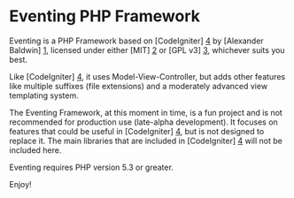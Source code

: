 Eventing PHP Framework
======================

Eventing is a PHP Framework based on [CodeIgniter] [4] by [Alexander Baldwin] [1],
licensed under either [MIT] [2] or [GPL v3] [3], whichever suits you best.

Like [CodeIgniter] [4], it uses Model-View-Controller, but adds other features
like multiple suffixes (file extensions) and a moderately advanced view
templating system.

The Eventing Framework, at this moment in time, is a fun project and is not
recommended for production use (late-alpha development).
It focuses on features that could be useful in [CodeIgniter] [4], but is not
designed to replace it. The main libraries that are included in [CodeIgniter] [4]
will not be included here.

Eventing requires PHP version 5.3 or greater.

Enjoy!

[1]: http://github.com/mynameiszanders "Alexander Baldwin on GitHub"
[2]: http://www.opensource.org/licenses/mit-license.php "Massachusetts Institute of Technology License on the Open Source Initiative"
[3]: http://www.gnu.org/licenses/gpl.html "General Public License"
[4]: http://codeigniter.com/ "CodeIgniter open source Web Application Framework"
